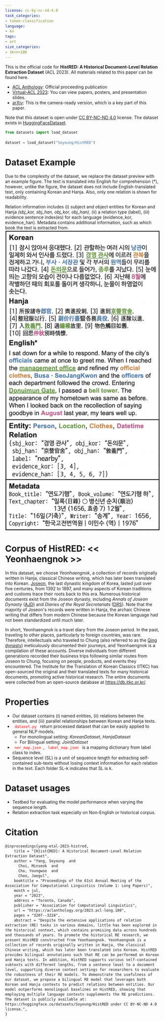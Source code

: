 ```yaml
---
license: cc-by-nc-nd-4.0
task_categories:
- token-classification
language:
- ko
tags:
- art
size_categories:
- 1K<n<10K
---
```


This is the official code for **HistRED: A Historical Document-Level Relation Extraction Dataset** (ACL 2023).
All materials related to this paper can be found here.
- [ACL Anthology](https://aclanthology.org/2023.acl-long.180/): Official proceeding publication
- [Virtual-ACL 2023](https://virtual2023.aclweb.org/paper_P536.html#slides): You can view papers, posters, and presentation slides.
- [arXiv](https://arxiv.org/abs/2307.04285): This is the camera-ready version, which is a key part of this paper.

Note that this dataset is open under [CC BY-NC-ND 4.0](https://creativecommons.org/licenses/by-nc-nd/4.0/) license. 
The dataset exists in [HuggingFaceDataset](https://huggingface.co/datasets/Soyoung/HistRED).

```python
from datasets import load_dataset

dataset = load_dataset("Soyoung/HistRED")
```

# Dataset Example
Due to the complexity of the dataset, we replace the dataset preview with an example figure.
The text is translated into English for comprehension (*), however, unlike the figure, the dataset does not include English-translated text, only containing Korean and Hanja.
Also, only one relation is shown for readability. 

Relation information includes (i) subject and object entities for Korean and Hanja *(sbj_kor, sbj_han, obj_kor, obj_han)*, (ii) a relation type (label), 
(iii) evidence sentence index(es) for each language (evidence_kor, evidence_han). 
Metadata contains additional information, such as which book the text is extracted from.
![image](example.png)


# Corpus of HistRED: \<\< Yeonhaengnok \>\> 
In this dataset, we choose *Yeonhaengnok*, a collection of records originally written in Hanja, classical Chinese writing, which has later been translated into Korean.
[Joseon](https://en.wikipedia.org/wiki/Joseon), the last dynastic kingdom of Korea, lasted just over five centuries, from 1392 to 1897, and many aspects of Korean traditions and customs trace their roots back to this era.
Numerous historical documents exist from the Joseon dynasty, including *Annals of Joseon Dynasty* ([AJD](https://en.wikipedia.org/wiki/Veritable_Records_of_the_Joseon_Dynasty)) and *Diaries of the Royal Secretariats* ([DRS](https://en.wikipedia.org/wiki/Seungjeongwon_ilgi)).
Note that the majority of Joseon's records were written in Hanja, the archaic Chinese writing that differs from modern Chinese because the Korean language had not been standardized until much later.

In short, Yeonhaengnok is a travel diary from the Joseon period. In the past, traveling to other places, particularly to foreign countries, was rare. 
Therefore, intellectuals who traveled to Chung (also referred to as the [Qing dynasty](https://en.wikipedia.org/wiki/Qing_dynasty)) meticulously documented their journeys, and Yeonhaengnok is a compilation of these accounts.
Diverse individuals from different generations recorded their business trips following similar routes from Joseon to Chung, focusing on people, products, and events they encountered.
The Institute for the Translation of Korean Classics (ITKC) has open-sourced the original and their translated texts for many historical documents, promoting active historical research.
The entire documents were collected from an open-source database at https://db.itkc.or.kr/.


# Properties

- Our dataset contains (i) named entities, (ii) relations between the entities, and (iii) parallel relationships between Korean and Hanja texts.
- <code style="color : red"> dataset.py </code> return processed dataset that can be easily applied to general NLP models.
  - For monolingual setting: *KoreanDataset*, *HanjaDataset*
  - For Bilingual setting: *JointDataset*
- <code style="color : red"> ner_map.json </code>, <code style="color : red"> label_map.json </code> is a mapping dictionary from label class to index.
- Sequence level (SL) is a unit of sequence length for extracting self-contained sub-texts without losing context information for each relation in the text. Each folder SL-k indicates that SL is k.

# Dataset usages
- Testbed for evaluating the model performance when varying the sequence length.
- Relation extraction task especially on Non-English or historical corpus.


# Citation

```
@inproceedings{yang-etal-2023-histred,
    title = "{H}ist{RED}: A Historical Document-Level Relation Extraction Dataset",
    author = "Yang, Soyoung  and
      Choi, Minseok  and
      Cho, Youngwoo  and
      Choo, Jaegul",
    booktitle = "Proceedings of the 61st Annual Meeting of the Association for Computational Linguistics (Volume 1: Long Papers)",
    month = jul,
    year = "2023",
    address = "Toronto, Canada",
    publisher = "Association for Computational Linguistics",
    url = "https://aclanthology.org/2023.acl-long.180",
    pages = "3207--3224",
    abstract = "Despite the extensive applications of relation extraction (RE) tasks in various domains, little has been explored in the historical context, which contains promising data across hundreds and thousands of years. To promote the historical RE research, we present HistRED constructed from Yeonhaengnok. Yeonhaengnok is a collection of records originally written in Hanja, the classical Chinese writing, which has later been translated into Korean. HistRED provides bilingual annotations such that RE can be performed on Korean and Hanja texts. In addition, HistRED supports various self-contained subtexts with different lengths, from a sentence level to a document level, supporting diverse context settings for researchers to evaluate the robustness of their RE models. To demonstrate the usefulness of our dataset, we propose a bilingual RE model that leverages both Korean and Hanja contexts to predict relations between entities. Our model outperforms monolingual baselines on HistRED, showing that employing multiple language contexts supplements the RE predictions. The dataset is publicly available at: https://huggingface.co/datasets/Soyoung/HistRED under CC BY-NC-ND 4.0 license.",
}
```
